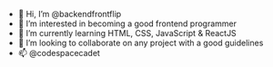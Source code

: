 - 👋 Hi, I’m @backendfrontflip
- 👀 I’m interested in becoming a good frontend programmer
- 🌱 I’m currently learning HTML, CSS, JavaScript & ReactJS
- 💞️ I’m looking to collaborate on any project with a good guidelines
- 📫 @codespacecadet

<!---
backendfrontflip/backendfrontflip is a ✨ special ✨ repository because its `README.md` (this file) appears on your GitHub profile.
You can click the Preview link to take a look at your changes.
--->
